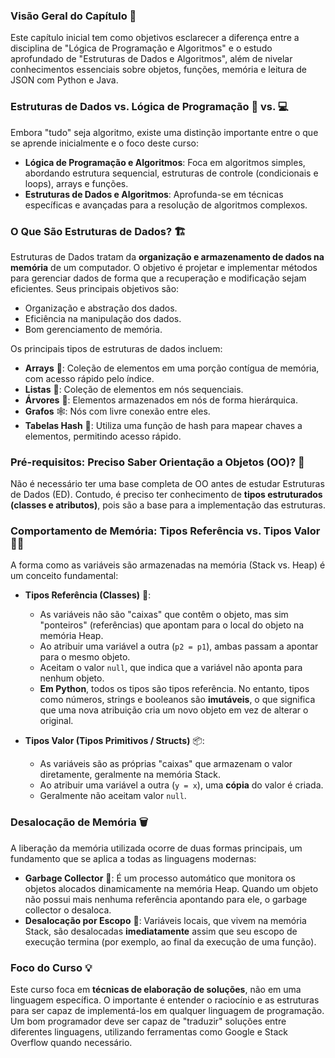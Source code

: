 ### Visão Geral do Capítulo 🎯

Este capítulo inicial tem como objetivos esclarecer a diferença entre a disciplina de "Lógica de Programação e Algoritmos" e o estudo aprofundado de "Estruturas de Dados e Algoritmos", além de nivelar conhecimentos essenciais sobre objetos, funções, memória e leitura de JSON com Python e Java.

### Estruturas de Dados vs. Lógica de Programação 🤔 vs. 💻

Embora "tudo" seja algoritmo, existe uma distinção importante entre o que se aprende inicialmente e o foco deste curso:

* **Lógica de Programação e Algoritmos**: Foca em algoritmos simples, abordando estrutura sequencial, estruturas de controle (condicionais e loops), arrays e funções.
* **Estruturas de Dados e Algoritmos**: Aprofunda-se em técnicas específicas e avançadas para a resolução de algoritmos complexos.

### O Que São Estruturas de Dados? 🏗️

Estruturas de Dados tratam da **organização e armazenamento de dados na memória** de um computador. O objetivo é projetar e implementar métodos para gerenciar dados de forma que a recuperação e modificação sejam eficientes. Seus principais objetivos são:
* Organização e abstração dos dados.
* Eficiência na manipulação dos dados.
* Bom gerenciamento de memória.

Os principais tipos de estruturas de dados incluem:
* **Arrays** 🔢: Coleção de elementos em uma porção contígua de memória, com acesso rápido pelo índice.
* **Listas** 📜: Coleção de elementos em nós sequenciais.
* **Árvores** 🌳: Elementos armazenados em nós de forma hierárquica.
* **Grafos** 🕸️: Nós com livre conexão entre eles.
* **Tabelas Hash** 🔑: Utiliza uma função de hash para mapear chaves a elementos, permitindo acesso rápido.

### Pré-requisitos: Preciso Saber Orientação a Objetos (OO)? 🙋

Não é necessário ter uma base completa de OO antes de estudar Estruturas de Dados (ED). Contudo, é preciso ter conhecimento de **tipos estruturados (classes e atributos)**, pois são a base para a implementação das estruturas.

### Comportamento de Memória: Tipos Referência vs. Tipos Valor 🧠💾

A forma como as variáveis são armazenadas na memória (Stack vs. Heap) é um conceito fundamental:

* **Tipos Referência (Classes)** 🔗:
    * As variáveis não são "caixas" que contêm o objeto, mas sim "ponteiros" (referências) que apontam para o local do objeto na memória Heap.
    * Ao atribuir uma variável a outra (`p2 = p1`), ambas passam a apontar para o mesmo objeto.
    * Aceitam o valor `null`, que indica que a variável não aponta para nenhum objeto.
    * **Em Python**, todos os tipos são tipos referência. No entanto, tipos como números, strings e booleanos são **imutáveis**, o que significa que uma nova atribuição cria um novo objeto em vez de alterar o original.

* **Tipos Valor (Tipos Primitivos / Structs)** 📦:
    * As variáveis são as próprias "caixas" que armazenam o valor diretamente, geralmente na memória Stack.
    * Ao atribuir uma variável a outra (`y = x`), uma **cópia** do valor é criada.
    * Geralmente não aceitam valor `null`.

### Desalocação de Memória 🗑️

A liberação da memória utilizada ocorre de duas formas principais, um fundamento que se aplica a todas as linguagens modernas:

* **Garbage Collector** 🤖: É um processo automático que monitora os objetos alocados dinamicamente na memória Heap. Quando um objeto não possui mais nenhuma referência apontando para ele, o garbage collector o desaloca.
* **Desalocação por Escopo** 🚪: Variáveis locais, que vivem na memória Stack, são desalocadas **imediatamente** assim que seu escopo de execução termina (por exemplo, ao final da execução de uma função).

### Foco do Curso 💡

Este curso foca em **técnicas de elaboração de soluções**, não em uma linguagem específica. O importante é entender o raciocínio e as estruturas para ser capaz de implementá-los em qualquer linguagem de programação. Um bom programador deve ser capaz de "traduzir" soluções entre diferentes linguagens, utilizando ferramentas como Google e Stack Overflow quando necessário.
